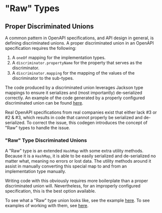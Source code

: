 # "Raw" Types

## Proper Discriminated Unions

A common pattern in OpenAPI specifications, and API design in general, is defining discriminated unions. A proper discriminated union in an OpenAPI specification requires the following:

1. A `oneOf` mapping for the implementation types.
2. A `discriminator.propertyName` for the property that serves as the discriminator.
3. A `discriminator.mapping` for the mapping of the values of the discriminator to the sub-types.

The code produced by a discriminated union leverages Jackson type mappings to ensure it serializes and (most importantly) de-serialized correctly. An example of the code generated by a properly configured discriminated union can be found [here](./unions/GenericDataSource.java).

Real OpenAPI specifications from real companies exist that either lack #3 or #2 & #3, which results in code that cannot properly be serialized and de-serialized. To correct the issue, this codegen introduces the concept of "Raw" types to handle the issue.

### "Raw" Type Discriminated Unions

A "Raw" type is an extended `HashMap` with some extra utility methods. Because it is a `HashMap`, it is able to be easily serialized and de-serialized no matter what, meaning no errors or lost data. The utility methods around it assist in manually converting this special map to and from an implementation type manually.

Writing code with this obviously requires more boilerplate than a proper discriminated union will. Nevertheless, for an improperly configured specification, this is the best option available.

To see what a "Raw" type union looks like, see the example [here](./unions/InputMessage.java). To see examples of working with them, see [here](../usage-modules/openapi-java-client-usage/src/test/java/com/radiantlogic/openapi/usage/javaclient/RawDiscriminatedTypeSerdeTest.java). 